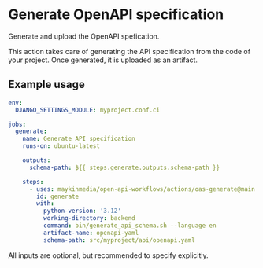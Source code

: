 # Generate OpenAPI specification

Generate and upload the OpenAPI spefication.

This action takes care of generating the API specification from the code of your
project. Once generated, it is uploaded as an artifact.

## Example usage

```yaml
env:
  DJANGO_SETTINGS_MODULE: myproject.conf.ci

jobs:
  generate:
    name: Generate API specification
    runs-on: ubuntu-latest

    outputs:
      schema-path: ${{ steps.generate.outputs.schema-path }}

    steps:
      - uses: maykinmedia/open-api-workflows/actions/oas-generate@main
        id: generate
        with:
          python-version: '3.12'
          working-directory: backend
          command: bin/generate_api_schema.sh --language en
          artifact-name: openapi-yaml
          schema-path: src/myproject/api/openapi.yaml
```

All inputs are optional, but recommended to specify explicitly.
